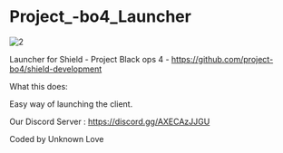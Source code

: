 # Project_-bo4_Launcher 

![2](https://github.com/bodnjenie14/Project_-bo4_Launcher/assets/126781031/267ffdd6-9146-4041-96b0-34ffdedc03d8)


Launcher for Shield - Project Black ops 4 -  https://github.com/project-bo4/shield-development

What this does:

Easy way of launching the client.

Our Discord Server : https://discord.gg/AXECAzJJGU


Coded by Unknown Love
